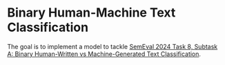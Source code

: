 # Binary Human-Machine Text Classification
The goal is to implement a model to tackle [SemEval 2024 Task 8, Subtask A: Binary Human-Written vs Machine-Generated Text Classification](https://www.codabench.org/competitions/1752/).
